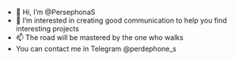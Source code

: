 - 👋 Hi, I’m @PersephonaS
- 👀 I’m interested in creating good communication to help you find interesting projects
- 📫 The road will be mastered by the one who walks
- You can contact me in Telegram @perdephone_s 

